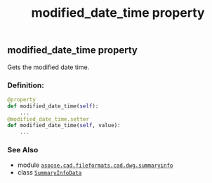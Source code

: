 ﻿---
title: modified_date_time property
second_title: Aspose.CAD for Python via .NET API References
description: 
type: docs
weight: 100
url: /aspose.cad.fileformats.cad.dwg.summaryinfo/summaryinfodata/modified_date_time/
is_root: false
---

## modified_date_time property


Gets the modified date time.
### Definition:
```python
@property
def modified_date_time(self):
    ...
@modified_date_time.setter
def modified_date_time(self, value):
    ...
```

### See Also
* module [`aspose.cad.fileformats.cad.dwg.summaryinfo`](../../)
* class [`SummaryInfoData`](/cad/python-net/aspose.cad.fileformats.cad.dwg.summaryinfo/summaryinfodata)

